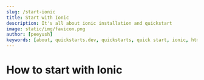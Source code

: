 ```yaml
---
slug: /start-ionic
title: Start with Ionic
description: It's all about ionic installation and quickstart
image: static/img/favicon.png
author: [peeyush]
keywords: [about, quickstarts.dev, quickstarts, quick start, ionic, html, css]
---
```


# How to start with Ionic
